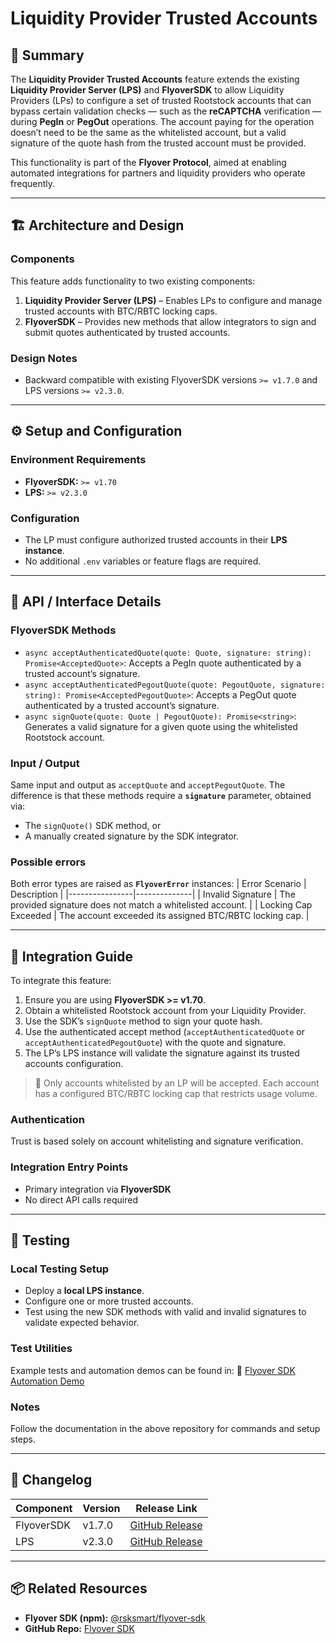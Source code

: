 # Liquidity Provider Trusted Accounts

## 🧠 Summary
The **Liquidity Provider Trusted Accounts** feature extends the existing **Liquidity Provider Server (LPS)** and **FlyoverSDK** to allow Liquidity Providers (LPs) to configure a set of trusted Rootstock accounts that can bypass certain validation checks — such as the **reCAPTCHA** verification — during **PegIn** or **PegOut** operations.
The account paying for the operation doesn’t need to be the same as the whitelisted account, but a valid signature of the quote hash from the trusted account must be provided.

This functionality is part of the **Flyover Protocol**, aimed at enabling automated integrations for partners and liquidity providers who operate frequently.

---

## 🏗 Architecture and Design

### Components
This feature adds functionality to two existing components:
1. **Liquidity Provider Server (LPS)** – Enables LPs to configure and manage trusted accounts with BTC/RBTC locking caps.
2. **FlyoverSDK** – Provides new methods that allow integrators to sign and submit quotes authenticated by trusted accounts.

### Design Notes
- Backward compatible with existing FlyoverSDK versions `>= v1.7.0` and LPS versions `>= v2.3.0`.

---

## ⚙️ Setup and Configuration

### Environment Requirements
- **FlyoverSDK:** `>= v1.70`
- **LPS:** `>= v2.3.0`

### Configuration
- The LP must configure authorized trusted accounts in their **LPS instance**.
- No additional `.env` variables or feature flags are required.

---

## 🔌 API / Interface Details

### FlyoverSDK Methods

- `async acceptAuthenticatedQuote(quote: Quote, signature: string): Promise<AcceptedQuote>`: Accepts a PegIn quote authenticated by a trusted account’s signature.
- `async acceptAuthenticatedPegoutQuote(quote: PegoutQuote, signature: string): Promise<AcceptedPegoutQuote>`: Accepts a PegOut quote authenticated by a trusted account’s signature.
- `async signQuote(quote: Quote | PegoutQuote): Promise<string>`: Generates a valid signature for a given quote using the whitelisted Rootstock account.

### Input / Output
Same input and output as `acceptQuote` and `acceptPegoutQuote`.
The difference is that these methods require a **`signature`** parameter, obtained via:
- The `signQuote()` SDK method, or
- A manually created signature by the SDK integrator.

### Possible errors
Both error types are raised as **`FlyoverError`** instances:
| Error Scenario | Description |
|----------------|--------------|
| Invalid Signature | The provided signature does not match a whitelisted account. |
| Locking Cap Exceeded | The account exceeded its assigned BTC/RBTC locking cap. |

---

## 🧭 Integration Guide

To integrate this feature:

1. Ensure you are using **FlyoverSDK >= v1.70**.
2. Obtain a whitelisted Rootstock account from your Liquidity Provider.
3. Use the SDK’s `signQuote` method to sign your quote hash.
4. Use the authenticated accept method (`acceptAuthenticatedQuote` or `acceptAuthenticatedPegoutQuote`) with the quote and signature.
5. The LP’s LPS instance will validate the signature against its trusted accounts configuration.

> 🔐 Only accounts whitelisted by an LP will be accepted.
> Each account has a configured BTC/RBTC locking cap that restricts usage volume.

### Authentication
Trust is based solely on account whitelisting and signature verification.

### Integration Entry Points
- Primary integration via **FlyoverSDK**
- No direct API calls required

---

## 🧪 Testing

### Local Testing Setup
- Deploy a **local LPS instance**.
- Configure one or more trusted accounts.
- Test using the new SDK methods with valid and invalid signatures to validate expected behavior.

### Test Utilities
Example tests and automation demos can be found in:
🔗 [Flyover SDK Automation Demo](https://github.com/rsksmart/flyover-sdk/tree/main/utilities/pegin-pegout-automation-demo)

### Notes
Follow the documentation in the above repository for commands and setup steps.

---

## 🧾 Changelog
| Component | Version | Release Link |
|------------|----------|---------------|
| FlyoverSDK | v1.7.0 | [GitHub Release](https://github.com/rsksmart/flyover-sdk/releases/tag/v1.7.0) |
| LPS | v2.3.0 | [GitHub Release](https://github.com/rsksmart/liquidity-provider-server/releases/tag/v2.3.0) |

---

## 📦 Related Resources
- **Flyover SDK (npm):** [@rsksmart/flyover-sdk](https://www.npmjs.com/package/@rsksmart/flyover-sdk)
- **GitHub Repo:** [Flyover SDK](https://github.com/rsksmart/flyover-sdk)
